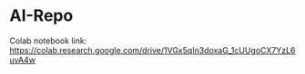 # AI-Repo

Colab notebook link: https://colab.research.google.com/drive/1VGx5qIn3doxaG_1cUUgoCX7YzL6uvA4w
